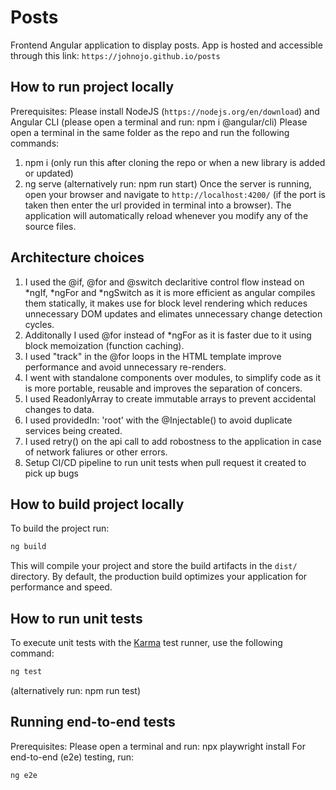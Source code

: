 # Posts

Frontend Angular application to display posts.
App is hosted and accessible through this link: `https://johnojo.github.io/posts`

## How to run project locally

Prerequisites: Please install NodeJS (`https://nodejs.org/en/download`) and Angular CLI (please open a terminal and run: npm i @angular/cli)
Please open a terminal in the same folder as the repo and run the following commands:

1. npm i (only run this after cloning the repo or when a new library is added or updated)
2. ng serve (alternatively run: npm run start)
   Once the server is running, open your browser and navigate to `http://localhost:4200/` (if the port is taken then enter the url provided in terminal into a browser). The application will automatically reload whenever you modify any of the source files.

## Architecture choices

1. I used the @if, @for and @switch declaritive control flow instead on *ngIf, *ngFor and \*ngSwitch as it is more efficient as angular compiles them statically, it makes use for block level rendering which reduces unnecessary DOM updates and elimates unnecessary change detection cycles.
2. Additonally I used @for instead of \*ngFor as it is faster due to it using block memoization (function caching).
3. I used "track" in the @for loops in the HTML template improve performance and avoid unnecessary re-renders.
4. I went with standalone components over modules, to simplify code as it is more portable, reusable and improves the separation of concers.
5. I used ReadonlyArray to create immutable arrays to prevent accidental changes to data.
6. I used providedIn: 'root' with the @Injectable() to avoid duplicate services being created.
7. I used retry() on the api call to add robostness to the application in case of network faliures or other errors.
8. Setup CI/CD pipeline to run unit tests when pull request it created to pick up bugs

## How to build project locally

To build the project run:

```bash
ng build
```

This will compile your project and store the build artifacts in the `dist/` directory. By default, the production build optimizes your application for performance and speed.

## How to run unit tests

To execute unit tests with the [Karma](https://karma-runner.github.io) test runner, use the following command:

```bash
ng test
```

(alternatively run: npm run test)

## Running end-to-end tests

Prerequisites: Please open a terminal and run: npx playwright install
For end-to-end (e2e) testing, run:

```bash
ng e2e
```
